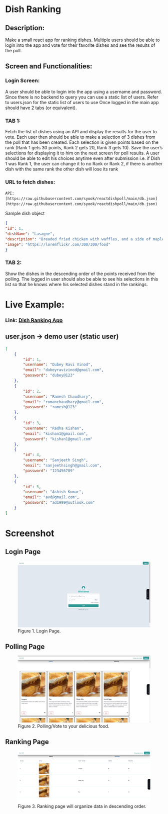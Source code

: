# Dish Ranking

## Description:

Make a small react app for ranking dishes. Multiple users should be able
to login into the app and vote for their favorite dishes and see the
results of the poll.

## Screen and Functionalities:

### Login Screen:

A user should be able to login into the app using a
username and password. Since there is no backend to query you can use
a static list of users. Refer to users.json for the static list of users to use
Once logged in the main app should have 2 tabs (or equivalent).

### TAB 1:

Fetch the list of dishes using an API and display the results for the
user to vote. Each user then should be able to make a selection of 3
dishes from the poll that has been created. Each selection is given points
based on the rank (Rank 1 gets 30 points, Rank 2 gets 20, Rank 3 gets
10). Save the user’s selections for displaying it to him on the next screen
for poll results. A user should be able to edit his choices anytime even
after submission i.e. if Dish 1 was Rank 1, the user can change it to no
Rank or Rank 2, if there is another dish with the same rank the other
dish will lose its rank

### URL to fetch dishes:
`API: [https://raw.githubusercontent.com/syook/reactdishpoll/main/db.json](https://raw.githubusercontent.com/syook/reactdishpoll/main/db.json)`

Sample dish object
```json
{
"id": 1,
"dishName": "Lasagne",
"description": "Breaded fried chicken with waffles, and a side of maple syrup.",
"image": "https://loremflickr.com/300/300/food"
}
```
### TAB 2:

Show the dishes in the descending order of the points received
from the polling. The logged in user should also be able to see his
selections in this list so that he knows where his selected dishes stand in
the rankings.


# Live Example: 

### Link:  [Dish Ranking App](https://dishes-ranking.vercel.app/)

## user.json -> demo user (static user)
``` json
[
    {
        "id": 1,
        "username": "Dubey Ravi Vinod",
        "email": "dubeyravivinod@gmail.com",
        "password": "dubey@123"
    },
    {
        "id": 2,
        "username": "Ramesh Chaudhary",
        "email": "romanchaudhary@gmail.com",
        "password": "ramesh@123"
    },
    {
        "id": 3,
        "username": "Radha Kishan",
        "email": "kishan1@gmail.com",
        "password": "kishan1@gmail.com"
    },
    {
        "id": 4,
        "username": "Sanjeeth Singh",
        "email": "sanjeethsingh@gmail.com",
        "password": "123456789"
    },
    {
        "id": 5,
        "username": "Ashish Kumar",
        "email": "avd@gmail.com",
        "password": "ad1999@outlook.com"
    }
]
```

# Screenshot
## Login Page
<figure>
<img src="./screenshots/login.png" alt="AnVIL Portal Image."/>
<figure-caption>Figure 1. Login Page.</figure-caption>
</figure>

## Polling Page
<figure>
<img src="./screenshots/polling.png" alt="AnVIL Portal Image."/>
<figure-caption>Figure 2. Polling/Vote to your delicious food.</figure-caption>
</figure>


## Ranking Page
<figure>
<img src="./screenshots/ranking.png" alt="AnVIL Portal Image."/>
<figure-caption>Figure 3. Ranking page will organize data in descending order.</figure-caption>
</figure>
